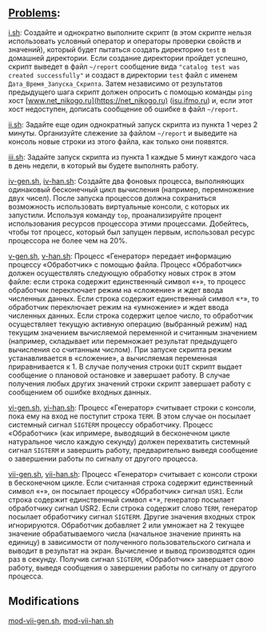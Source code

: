 ## [Problems](problems.pdf):
[i.sh](i.sh): Создайте и однократно выполните скрипт (в этом скрипте нельзя использовать условный оператор и операторы проверки свойств и значений), который будет пытаться создать директорию `test` в домашней директории. Если создание директории пройдет успешно, скрипт выведет в файл `~/report` сообщение вида `"catalog test was created successfully"` и создаст в директории `test` файл с именем `Дата_Время_Запуска_Скрипта`. Затем независимо от результатов предыдущего шага скрипт должен опросить с помощью команды `ping` хост [www.net_nikogo.ru](https://net_nikogo.ru) ([isu.ifmo.ru](https://isu.ifmo.ru/ 'аналог, т.к. до основного нельзя достучаться')) и, если этот хост недоступен, дописать сообщение об ошибке в файл `~/report`.

[ii.sh](ii.sh): Задайте еще один однократный запуск скрипта из пункта 1 через 2 минуты. Организуйте слежение за файлом `~/report` и выведите на консоль новые строки из этого файла, как только они появятся.

[iii.sh](iii.sh): Задайте запуск скрипта из пункта 1 каждые 5 минут каждого часа в день недели, в который вы будете выполнять работу.

[iv-gen.sh](iv-gen.sh), [iv-han.sh](iv-han.sh): Создайте два фоновых процесса, выполняющих одинаковый бесконечный цикл вычисления (например, перемножение двух чисел). После запуска процессов должна сохраниться возможность использовать виртуальные консоли, с которых их запустили. Используя команду `top`, проанализируйте процент использования ресурсов процессора этими процессами. Добейтесь, чтобы тот процесс, который был запущен первым, использовал ресурс процессора не более чем на 20%.

[v-gen.sh](v-gen.sh), [v-han.sh](v-han.sh): Процесс «Генератор» передает информацию процессу «Обработчик» с помощью файла. Процесс «Обработчик» должен осуществлять следующую обработку новых строк в этом файле: если строка содержит единственный символ «`+`», то процесс обработчик переключает режим на «сложение» и ждет ввода численных данных. Если строка содержит единственный символ «`*`», то обработчик переключает режим на «умножение» и ждет ввода численных данных. Если строка содержит целое число, то обработчик осуществляет текущую активную операцию (выбранный режим) над текущим значением вычисляемой переменной и считанным значением (например, складывает или перемножает результат предыдущего вычисления со считанным числом). При запуске скрипта режим устанавливается в «сложение», а вычисляемая переменная приравнивается к 1. В случае получения строки `QUIT` скрипт выдает сообщение о плановой остановке и завершает работу. В случае получения любых других значений строки скрипт завершает работу с сообщением об ошибке входных данных.

[vi-gen.sh](vi-gen.sh), [vi-han.sh](vi-han.sh): Процесс «Генератор» считывает строки с консоли, пока ему на вход не поступит строка `TERM`. В этом случае он посылает системный сигнал `SIGTERM` процессу обработчику. Процесс «Обработчик» (как ипримере, выводящий в бесконечном цикле натуральное число каждую секунду) должен перехватить системный сигнал `SIGTERM` и завершить работу, предварительно выведя сообщение о завершении работы по сигналу от другого процесса.

[vii-gen.sh](vii-gen.sh), [vii-han.sh](vii-han.sh): Процесс «Генератор» считывает с консоли строки в бесконечном цикле. Если считанная строка содержит единственный символ «`+`», он посылает процессу «Обработчик» сигнал `USR1`. Если строка содержит единственный символ «`*`», генератор посылает обработчику сигнал USR2. Если строка содержит слово `TERM`, генератор посылает обработчику сигнал `SIGTERM`. Другие значения входных строк игнорируются. Обработчик добавляет 2 или умножает на 2 текущее значение обрабатываемого числа (начальное значение принять на единицу) в зависимости от полученного пользовательского сигнала и выводит в результат на экран. Вычисление и вывод производятся один раз в секунду. Получив сигнал `SIGTERM`, «Обработчик» завершает свою работу, выведя сообщения о завершении работы по сигналу от другого процесса.


## Modifications
[mod-vii-gen.sh](/mods/mod-vii-gen.sh), [mod-vii-han.sh](/mods/mod-vii-han.sh) 
